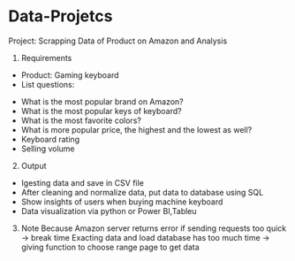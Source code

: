 # Data-Projetcs
Project: Scrapping Data of Product on Amazon and Analysis
1. Requirements
- Product: Gaming keyboard
- List questions:
* What is the most popular brand on Amazon?
* What is the most popular keys of keyboard?
* What is the most favorite colors?
* What is more popular price, the highest and the lowest as well?
* Keyboard rating 
* Selling volume

2. Output
- Igesting data and save in CSV file
- After cleaning and normalize data, put data to database using SQL
- Show insights of users when buying machine keyboard
- Data visualization via python or Power BI,Tableu

3. Note
Because Amazon server returns error if sending requests too quick -> break time
Exacting data and load database has too much time -> giving function to choose range page to get data





